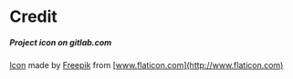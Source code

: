# Credit

##### Project icon on gitlab.com
[Icon](http://www.flaticon.com/free-icon/legal-hammer-symbol-in-a-circle_36432) made by [Freepik](http://www.flaticon.com/authors/freepik) from [www.flaticon.com](http://www.flaticon.com)
